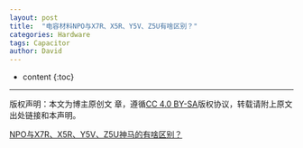 ```yaml
---
layout: post
title:  "电容材料NPO与X7R、X5R、Y5V、Z5U有啥区别？"
categories: Hardware
tags: Capacitor
author: David
---
```


* content
{:toc}

---
版权声明：本文为博主原创文
章，遵循[CC 4.0 BY-SA](http://creativecommons.org/licenses/by-sa/4.0/)版权协议，转载请附上原文出处链接和本声明。


[NPO与X7R、X5R、Y5V、Z5U神马的有啥区别？](http://murata.eetrend.com/article/2018-05/1001609.html)



